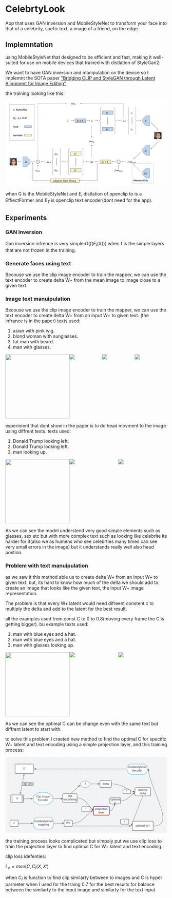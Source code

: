 # CelebrtyLook

App that uses GAN inversion and MobileStyleNet to transform your face into that of a celebrity, spefic text, a image of a friend, on the edge.

## Implemntation

using MobileStyleNet that designed to be efficient and fast, making it well-suited for use on mobile devices that trained with distlation of StyleGan2.

We want to have GAN inversion and manipulation on the device so I implemnt the SOTA paper 
["Bridging CLIP and StyleGAN through Latent Alignment for Image Editing"](https://arxiv.org/abs/2210.04506)

the training looking like this:

![Demonstration of the training process](assets/mapper_training.png)

when G is the MobileStyleNet and $E_I$ distlation of openclip to is a EffiectFormer and $E_T$ is openclip text encoder(dont need for the app).

## Experiments


### GAN Inversion

Gan inversion infrence is very simple:$G(f(E_I(X)))$ when f is the simple layers that are not frozen in the training.


### Generate faces using text
Becouse we use the clip image encoder to train the mapper, we can use the text encoder to create delta W+ from the mean image to image close to a given text.


### Image text manuipulation 

Becouse we use the clip image encoder to train the mapper, we can use the text encoder to create delta W+ from an input W+ to given text.
(the infrance is in the paper)
texts used:
1. asian with pink wig.
2. blond woman with sunglasses.
3. fat man with beard.
4. man with glasses.

<div style="display: flex;">
	<img src="assets/examples/asian_with_pink_wig.gif" width="200" height="200">  	<img src="assets/examples/blond_woman_with_sunglasses.gif" width="200">
	<img src="assets/examples/fat_man_with_beard.gif" width="200">
	<img src="assets/examples/man_with_glasses.gif" width="200">
</div>

experiment that dont show in the paper is to do head movment to the image using diffrent texts.
texts used:

1. Donald Trump looking left.
2. Donald Trump looking left.
3. man looking up.

<div style="display: flex;">
	<img src="assets/head movment examples/Donald_Trump_looking_left.gif" width="200" height="200">  	<img src="assets/head movment examples/Donald_Trump_looking_left_2.gif" width="200">
	<img src="assets/head movment examples/man_looking_up.gif" width="200">
</div>

As we can see the model understend very good simple elements such as glasses, sex etc but with more complex text such as looking like celebrite its harder for it(also we as humens who see celebrties many times can see very small errors in the image) but it understands really well also head postion.


### Problem with text manuipulation

as we saw it this method able us to create delta W+ from an input W+ to given text. but, its hard to know how much of the delta we should add to create an image that looks like the
given text, the input W+ image representation.

The problem is that every W+ latent would need difreent constent c to multiply the delta and add to the latent for the best result.

all the examples used from const C to 0 to 0.8(moving every frame the C is getting bigger). bu
example texts used:

1. man with blue eyes and a hat.
2. man with blue eyes and a hat.
3. man with glasses looking up.

<div style="display: flex;">
	<img src="assets/examples problem/man with blue eyes and a hat_2.gif" width="200" height="200">  	<img src="assets/examples problem/man with blue eyes and a hat.gif" width="200">
	<img src="assets/examples problem/man with glasses looking up.gif" width="200">
</div>

As we can see the optimal C can be change even with the same text but diffrent latent to start with.

to solve this problem I craeted new method to find the optimal C for specific W+ latent and text encoding using a simple projection layer, and this training process:

![Demonstration of the training process](assets/projection_layer_training.png)

the training process looks compliceted but simpaly put we use clip loss to train the projection layer to find optimal C for W+ latent and text encoding.

clip loss idefenties:

$L_c = mse(C,C_I(X,X')$ 

when $C_I$ is function to find clip similarty between to images and C is hyper parmeter when I used for the traing 0.7 for the best results for balance between the similarty to the input image and similarty for the text input.




